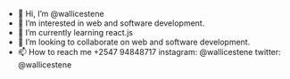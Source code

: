 - 👋 Hi, I’m @wallicestene
- 👀 I’m interested in web and software development.
- 🌱 I’m currently learning react.js
- 💞️ I’m looking to collaborate on web and software development. 
- 📫 How to reach me +2547 94848717 instagram: @wallicestene
twitter: @wallicestene 

<!---
wallicestene/wallicestene is a ✨ special ✨ repository because its `README.md` (this file) appears on your GitHub profile.
You can click the Preview link to take a look at your changes.
--->
